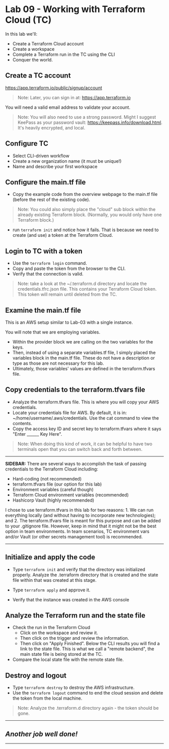 # Lab 09 - Working with Terraform Cloud (TC)
In this lab we'll:
- Create a Terraform Cloud account
- Create a workspace
- Complete a Terraform run in the TC using the CLI
- Conquer the world.

## Create a TC account
https://app.terraform.io/public/signup/account 

> Note: Later, you can sign in at: https://app.terraform.io

You will need a valid email address to validate your account.

> Note: You will also need to use a strong password. Might I suggest KeePass as your password vault: https://keepass.info/download.html. It's heavily encrypted, and local.

## Configure TC
- Select CLI-driven workflow
- Create a new organization name (it must be unique!)
- Name and describe your first workspace

## Configure the main.tf file
- Copy the example code from the overview webpage to the main.tf file (before the rest of the existing code).
> Note: You could also simply place the "cloud" sub block within the already existing Terraform block. (Normally, you would only have one Terraform block.)

- run `terraform init` and notice how it fails. That is because we need to create (and use) a token at the Terraform Cloud.
  
## Login to TC with a token
- Use the `terraform login` command. 
- Copy and paste the token from the browser to the CLI.
- Verify that the connection is valid.

> Note: take a look at the ~/.terraform.d directory and locate the credentials.tfrc.json file. This contains your Terraform Cloud token. This token will remain until deleted from the TC.

## Examine the main.tf file
This is an AWS setup similar to Lab-03 with a single instance.

You will note that we are employing variables. 

- Within the provider block we are calling on the two variables for the keys. 
- Then, instead of using a separate variables.tf file, I simply placed the variables block in the main.tf file. These do not have a description or type as those are not necessary for this lab. 
- Ultimately, those variables' values are defined in the terraform.tfvars file. 

## Copy credentials to the terraform.tfvars file
- Analyze the terraform.tfvars file. This is where you will copy your AWS credentials.
- Locate your credentials file for AWS. By default, it is in:
  ~/home/username/.aws/credentials. Use the cat command to view the contents.
- Copy the access key ID and secret key to terraform.tfvars where it says "Enter ______ Key Here".

> Note: When doing this kind of work, it can be helpful to have two terminals open that you can switch back and forth between. 

---
  **SIDEBAR:** There are several ways to accomplish the task of passing credentials to the Terraform Cloud including: 
  - Hard-coding (not recommended)
  - terraform.tfvars file (our option for this lab)
  - Environment variables (careful though)
  - Terraform Cloud environment variables (recommended)
  - Hashicorp Vault (highly recommended)

  I chose to use terraform.tfvars in this lab for two reasons: 1. We can run everything locally (and without having to incorporate new technologies); and 2. The terraform.tfvars file is meant for this purpose and can be added to your .gitignore file. However, keep in mind that it might not be the best option in team environments. In team scenarios, TC environment vars and/or Vault (or other secrets management tool) is recommended. 

---

## Initialize and apply the code
- Type `terraform init` and verify that the directory was initialized properly. Analyze the .terraform directory that is created and the state file within that was created at this stage.

- Type `terraform apply` and approve it.
- Verify that the instance was created in the AWS console

## Analyze the Terraform run and the state file
- Check the run in the Terraform Cloud
  - Click on the workspace and review it.
  - Then click on the trigger and review the information.
  - Then click on "Apply Finished". Below the CLI results you will find a link to the state file. This is what we call a "remote backend", the main state file is being stored at the TC.
- Compare the local state file with the remote state file. 

## Destroy and logout
- Type `terraform destroy` to destroy the AWS infrastructure.
- Use the `terraform logout` command to end the cloud session and delete the token from the local machine.
  
> Note: Analyze the .terraform.d directory again - the token should be gone.

---
## *Another job well done!*
---